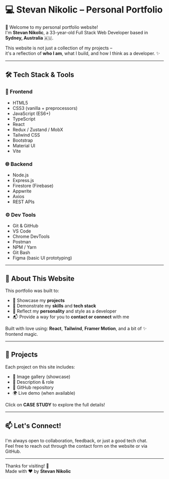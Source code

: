 # 💻 Stevan Nikolic – Personal Portfolio

🎉 Welcome to my personal portfolio website!  
I'm **Stevan Nikolic**, a 33-year-old Full Stack Web Developer based in **Sydney, Australia** 🇦🇺.

This website is not just a collection of my projects –  
it's a reflection of **who I am**, what I build, and how I think as a developer. ✨

---

## 🛠️ Tech Stack & Tools

### 📄 Frontend

- HTML5
- CSS3 (vanilla + preprocessors)
- JavaScript (ES6+)
- TypeScript
- React
- Redux / Zustand / MobX
- Tailwind CSS
- Bootstrap
- Material UI
- Vite

### 🌐 Backend

- Node.js
- Express.js
- Firestore (Firebase)
- Appwrite
- Axios
- REST APIs

### ⚙️ Dev Tools

- Git & GitHub
- VS Code
- Chrome DevTools
- Postman
- NPM / Yarn
- Git Bash
- Figma (basic UI prototyping)

---

## 🚀 About This Website

This portfolio was built to:

- 💼 Showcase my **projects**
- 🎯 Demonstrate my **skills** and **tech stack**
- 🙋 Reflect my **personality** and style as a developer
- 📬 Provide a way for you to **contact or connect** with me

Built with love using:
**React**, **Tailwind**, **Framer Motion**, and a bit of ✨ frontend magic.

---

## 📂 Projects

Each project on this site includes:

- 📸 Image gallery (showcase)
- 📖 Description & role
- 🔗 GitHub repository
- 🌍 Live demo (when available)

Click on **CASE STUDY** to explore the full details!

---

## 📫 Let's Connect!

I'm always open to collaboration, feedback, or just a good tech chat.  
Feel free to reach out through the contact form on the website or via GitHub.

---

Thanks for visiting! 🙌  
Made with ❤️ by **Stevan Nikolic**

